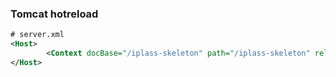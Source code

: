 ### Tomcat hotreload
```xml
# server.xml
<Host>
        <Context docBase="/iplass-skeleton" path="/iplass-skeleton" reloadable="true"/>
</Host>
```
